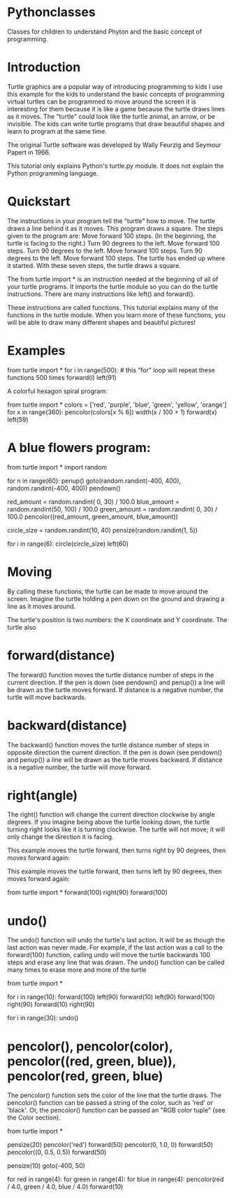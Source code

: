# Pythonclasses
Classes for children to understand Phyton and the basic concept of programming.

# Introduction 

Turtle graphics are a popular way of introducing programming to kids I use this example for the kids to understand the basic concepts of programming virtual turtles can be programmed to move around the screen it is interesting for them because it is like a game because the turtle draws lines as it moves. The "turtle" could look like the turtle animal, an arrow, or be invisible. The kids can write turtle programs that draw beautiful shapes and learn to program at the same time.

The original Turtle software was developed by Wally Feurzig and Seymour Papert in 1966.

This tutorial only explains Python's turtle.py module. It does not explain the Python programming language.

# Quickstart

The instructions in your program tell the "turtle" how to move. The turtle draws a line behind it as it moves. This program draws a square. The steps given to the program are:
Move forward 100 steps. (In the beginning, the turtle is facing to the right.)
Turn 90 degrees to the left.
Move forward 100 steps.
Turn 90 degrees to the left.
Move forward 100 steps.
Turn 90 degrees to the left.
Move forward 100 steps. 
The turtle has ended up where it started.
With these seven steps, 
the turtle draws a square. 


The from turtle import * 
is an instruction needed at the beginning of all of your turtle programs. 
It imports the turtle module so you can do the turtle instructions.
There are many instructions like left() and forward(). 

These instructions are called functions. 
This tutorial explains many of the functions in the turtle module.
When you learn more of these functions, 
you will be able to draw many different shapes and beautiful pictures!

# Examples

from turtle import *
for i in range(500): # this "for" loop will repeat these functions 500 times
    forward(i)
    left(91)
    
   A colorful hexagon spiral program:
    
  from turtle import *
colors = ['red', 'purple', 'blue', 'green', 'yellow', 'orange']
for x in range(360):
    pencolor(colors[x % 6])
    width(x / 100 + 1)
    forward(x)
    left(59)
    
  # A blue flowers program:
 
from turtle import *
import random

for n in range(60):
    penup()
    goto(random.randint(-400, 400), random.randint(-400, 400))
    pendown()

   red_amount   = random.randint( 0,  30) / 100.0
   blue_amount  = random.randint(50, 100) / 100.0
   green_amount = random.randint( 0,  30) / 100.0
   pencolor((red_amount, green_amount, blue_amount))

   circle_size = random.randint(10, 40)
   pensize(random.randint(1, 5))

   for i in range(6):
       circle(circle_size)
       left(60)
	   
# Moving

By calling these functions, the turtle can be made to move around the screen. Imagine the turtle holding a pen down on the ground and drawing a line as it moves around.

The turtle's position is two numbers: the X coordinate and Y coordinate. The turtle also

# forward(distance)

The forward() function moves the turtle distance number of steps in the current direction. If the pen is down (see pendown() and penup()) a line will be drawn as the turtle moves forward. If distance is a negative number, the turtle will move backwards.

# backward(distance)

The backward() function moves the turtle distance number of steps in opposite direction the current direction. If the pen is down (see pendown() and penup()) a line will be drawn as the turtle moves backward. If distance is a negative number, the turtle will move forward.

# right(angle)

The right() function will change the current direction clockwise by angle degrees. If you imagine being above the turtle looking down, the turtle turning right looks like it is turning clockwise. The turtle will not move; it will only change the direction it is facing.

This example moves the turtle forward, then turns right by 90 degrees, then moves forward again:

This example moves the turtle forward, then turns left by 90 degrees, then moves forward again:

from turtle import *
forward(100)
right(90)
forward(100)

# undo()

The undo() function will undo the turtle's last action. It will be as though the last action was never made. For example, if the last action was a call to the forward(100) function, calling undo will move the turtle backwards 100 steps and erase any line that was drawn. The undo() function can be called many times to erase more and more of the turtle

from turtle import *

for i in range(10):
    forward(100)
    left(90)
    forward(10)
    left(90)
    forward(100)
    right(90)
    forward(10)
    right(90)

for i in range(30):
    undo()
	
	
# pencolor(), pencolor(color), pencolor((red, green, blue)), pencolor(red, green, blue)

The pencolor() function sets the color of the line that the turtle draws. The pencolor() function can be passed a string of the color, such as 'red' or 'black'. Or, the pencolor() function can be passed an "RGB color tuple" (see the Color section).

from turtle import *

pensize(20)
pencolor('red')
forward(50)
pencolor(0, 1.0, 0)
forward(50)
pencolor((0, 0.5, 0.5))
forward(50)

pensize(10)
goto(-400, 50)

for red in range(4):
    for green in range(4):
        for blue in range(4):
            pencolor(red / 4.0, green / 4.0, blue / 4.0)
            forward(10)
